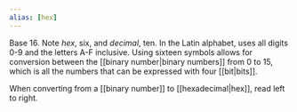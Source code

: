 ```yaml
---
alias: [hex]
---
```


Base 16. Note _hex_, six, and _decimal_, ten. In the Latin alphabet, uses all digits 0-9 and the letters A-F inclusive. Using sixteen symbols allows for conversion between the [[binary number|binary numbers]] from 0 to 15, which is all the numbers that can be expressed with four [[bit|bits]]. 

When converting from a [[binary number]] to [[hexadecimal|hex]], read left to right. 
